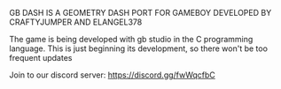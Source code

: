GB DASH IS A GEOMETRY DASH PORT FOR GAMEBOY DEVELOPED BY CRAFTYJUMPER AND ELANGEL378

The game is being developed with gb studio in the C programming language. This is just beginning its development, so there won't be too frequent updates

Join to our discord server: https://discord.gg/fwWqcfbC

